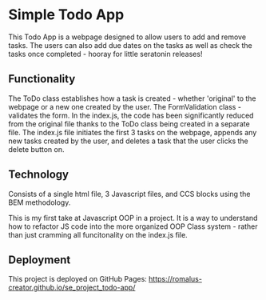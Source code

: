 # Simple Todo App

This Todo App is a webpage designed to allow users to add and remove tasks. The users can also add due dates on the tasks as well as check the tasks once completed - hooray for little seratonin releases!

## Functionality

The ToDo class establishes how a task is created - whether 'original' to the webpage or a new one created by the user.
The FormValidation class - validates the form.
In the index.js, the code has been significantly reduced from the original file thanks to the ToDo class being created in a separate file. The index.js file initiates the first 3 tasks on the webpage, appends any new tasks created by the user, and deletes a task that the user clicks the delete button on.

## Technology

<!-- Give a description of the technologies and techniques used. Pictures, GIFs, or screenshots that detail the project features are recommended. -->

Consists of a single html file, 3 Javascript files, and CCS blocks using the BEM methodology.

This is my first take at Javascript OOP in a project. It is a way to understand how to refactor JS code into the more organized OOP Class system - rather than just cramming all funcitonality on the index.js file.

## Deployment

This project is deployed on GitHub Pages:
https://romalus-creator.github.io/se_project_todo-app/
